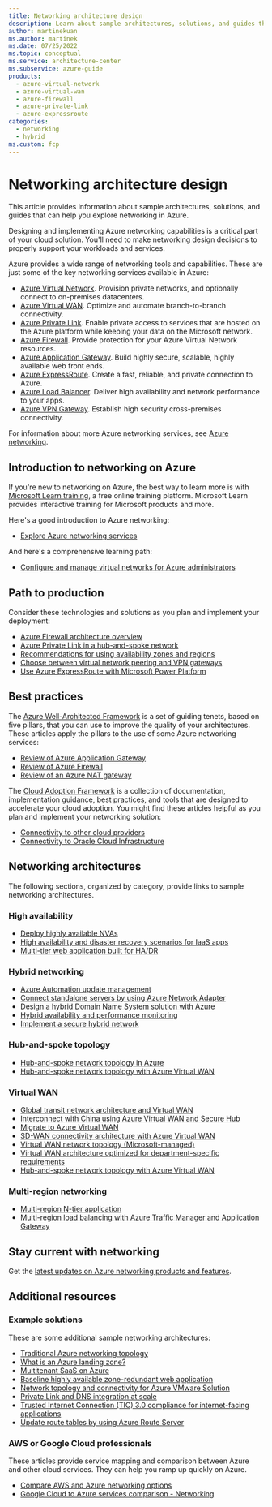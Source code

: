```yaml
---
title: Networking architecture design
description: Learn about sample architectures, solutions, and guides that can help you explore the various networking services in Azure.
author: martinekuan
ms.author: martinek
ms.date: 07/25/2022
ms.topic: conceptual
ms.service: architecture-center
ms.subservice: azure-guide
products:
  - azure-virtual-network
  - azure-virtual-wan
  - azure-firewall
  - azure-private-link
  - azure-expressroute
categories:
  - networking
  - hybrid
ms.custom: fcp
---
```


# Networking architecture design

This article provides information about sample architectures, solutions, and guides that can help you explore networking in Azure.

Designing and implementing Azure networking capabilities is a critical part of your cloud solution. You'll need to make networking design decisions to properly support your workloads and services. 

Azure provides a wide range of networking tools and capabilities. These are just some of the key networking services available in Azure:
- [Azure Virtual Network](https://azure.microsoft.com/services/virtual-network). Provision private networks, and optionally connect to on-premises datacenters.
- [Azure Virtual WAN](https://azure.microsoft.com/services/virtual-wan). Optimize and automate branch-to-branch connectivity.
- [Azure Private Link](https://azure.microsoft.com/services/private-link). Enable private access to services that are hosted on the Azure platform while keeping your data on the Microsoft network.
- [Azure Firewall](https://azure.microsoft.com/services/azure-firewall). Provide protection for your Azure Virtual Network resources.
- [Azure Application Gateway](https://azure.microsoft.com/services/application-gateway). Build highly secure, scalable, highly available web front ends.
- [Azure ExpressRoute](https://azure.microsoft.com/services/expressroute). Create a fast, reliable, and private connection to Azure.
- [Azure Load Balancer](https://azure.microsoft.com/services/load-balancer). Deliver high availability and network performance to your apps.
- [Azure VPN Gateway](https://azure.microsoft.com/services/vpn-gateway). Establish high security cross-premises connectivity.

For information about more Azure networking services, see [Azure networking](https://azure.microsoft.com/product-categories/networking).

## Introduction to networking on Azure
If you're new to networking on Azure, the best way to learn more is with [Microsoft Learn training](/training/?WT.mc_id=learnaka), a free online training platform. Microsoft Learn provides interactive training for Microsoft products and more.

Here's a good introduction to Azure networking: 
- [Explore Azure networking services](/training/modules/azure-networking-fundamentals)

And here's a comprehensive learning path: 
- [Configure and manage virtual networks for Azure administrators](/training/paths/azure-administrator-manage-virtual-networks)

## Path to production
Consider these technologies and solutions as you plan and implement your deployment: 
- [Azure Firewall architecture overview](guide/network-virtual-appliances-architecture.yml) 
- [Azure Private Link in a hub-and-spoke network](../networking/guide/private-link-hub-spoke-network.yml)
- [Recommendations for using availability zones and regions](/azure/well-architected/reliability/regions-availability-zones)
- [Choose between virtual network peering and VPN gateways](../reference-architectures/hybrid-networking/vnet-peering.yml)
- [Use Azure ExpressRoute with Microsoft Power Platform](/power-platform/guidance/expressroute/overview?toc=/azure/architecture/toc.json&bc=/azure/architecture/_bread/toc.json)


## Best practices
The [Azure Well-Architected Framework](/azure/architecture/framework) is a set of guiding tenets, based on five pillars, that you can use to improve the quality of your architectures. These articles apply the pillars to the use of some Azure networking services: 
- [Review of Azure Application Gateway](/azure/architecture/framework/services/networking/azure-application-gateway#securitysecurity) 
- [Review of Azure Firewall](/azure/architecture/framework/services/networking/azure-firewall) 
- [Review of an Azure NAT gateway](../networking/guide/well-architected-network-address-translation-gateway.yml) 

The [Cloud Adoption Framework](/azure/cloud-adoption-framework) is a collection of documentation, implementation guidance, best practices, and tools that are designed to accelerate your cloud adoption. You might find these articles helpful as you plan and implement your networking solution: 
- [Connectivity to other cloud providers](/azure/cloud-adoption-framework/ready/azure-best-practices/connectivity-to-other-providers) 
- [Connectivity to Oracle Cloud Infrastructure](/azure/cloud-adoption-framework/ready/azure-best-practices/connectivity-to-other-providers-oci) 

## Networking architectures
The following sections, organized by category, provide links to sample networking architectures. 
### High availability
- [Deploy highly available NVAs](guide/nva-ha.yml)
- [High availability and disaster recovery scenarios for IaaS apps](../example-scenario/infrastructure/iaas-high-availability-disaster-recovery.yml)
- [Multi-tier web application built for HA/DR](../example-scenario/infrastructure/multi-tier-app-disaster-recovery.yml)

### Hybrid networking 
- [Azure Automation update management](../hybrid/azure-update-mgmt.yml)
- [Connect standalone servers by using Azure Network Adapter](../hybrid/azure-network-adapter.yml)
- [Design a hybrid Domain Name System solution with Azure](../hybrid/hybrid-dns-infra.yml)
- [Hybrid availability and performance monitoring](../hybrid/hybrid-perf-monitoring.yml)
- [Implement a secure hybrid network](../reference-architectures/dmz/secure-vnet-dmz.yml)

### Hub-and-spoke topology 
- [Hub-and-spoke network topology in Azure](../networking/architecture/hub-spoke.yml)
- [Hub-and-spoke network topology with Azure Virtual WAN](../networking/architecture/hub-spoke-vwan-architecture.yml)

### Virtual WAN
- [Global transit network architecture and Virtual WAN](/azure/virtual-wan/virtual-wan-global-transit-network-architecture?toc=/azure/architecture/toc.json&bc=/azure/architecture/_bread/toc.json)
- [Interconnect with China using Azure Virtual WAN and Secure Hub](/azure/virtual-wan/interconnect-china?toc=/azure/architecture/toc.json&bc=/azure/architecture/_bread/toc.json)
- [Migrate to Azure Virtual WAN](/azure/virtual-wan/migrate-from-hub-spoke-topology?toc=/azure/architecture/toc.json&bc=/azure/architecture/_bread/toc.json)
- [SD-WAN connectivity architecture with Azure Virtual WAN](/azure/virtual-wan/sd-wan-connectivity-architecture?toc=/azure/architecture/toc.json&bc=/azure/architecture/_bread/toc.json)
- [Virtual WAN network topology (Microsoft-managed)](/azure/cloud-adoption-framework/ready/azure-best-practices/virtual-wan-network-topology?toc=/azure/architecture/toc.json&bc=/azure/architecture/_bread/toc.json)
- [Virtual WAN architecture optimized for department-specific requirements](../networking/architecture/performance-security-optimized-vwan.yml)
- [Hub-and-spoke network topology with Azure Virtual WAN](../networking/architecture/hub-spoke-vwan-architecture.yml)

### Multi-region networking
- [Multi-region N-tier application](../reference-architectures/n-tier/multi-region-sql-server.yml)
- [Multi-region load balancing with Azure Traffic Manager and Application Gateway](../high-availability/reference-architecture-traffic-manager-application-gateway.yml)

## Stay current with networking
Get the [latest updates on Azure networking products and features](https://azure.microsoft.com/blog/topics/networking).

## Additional resources 

### Example solutions 
These are some additional sample networking architectures:
- [Traditional Azure networking topology](/azure/cloud-adoption-framework/ready/azure-best-practices/traditional-azure-networking-topology?toc=/azure/architecture/toc.json&bc=/azure/architecture/_bread/toc.json)
- [What is an Azure landing zone?](/azure/cloud-adoption-framework/ready/landing-zone/?toc=/azure/architecture/toc.json&bc=/azure/architecture/_bread/toc.json)
- [Multitenant SaaS on Azure](../example-scenario/multi-saas/multitenant-saas.yml)
- [Baseline highly available zone-redundant web application](/azure/architecture/web-apps/app-service/architectures/baseline-zone-redundant)
- [Network topology and connectivity for Azure VMware Solution](/azure/cloud-adoption-framework/scenarios/azure-vmware/eslz-network-topology-connectivity?toc=/azure/architecture/toc.json&bc=/azure/architecture/_bread/toc.json)
- [Private Link and DNS integration at scale](/azure/cloud-adoption-framework/ready/azure-best-practices/private-link-and-dns-integration-at-scale?toc=/azure/architecture/toc.json&bc=/azure/architecture/_bread/toc.json)
- [Trusted Internet Connection (TIC) 3.0 compliance for internet-facing applications](../example-scenario/security/trusted-internet-connections.yml)
- [Update route tables by using Azure Route Server](../networking/architecture/manage-routing-azure-route-server.yml)

 
### AWS or Google Cloud professionals
These articles provide service mapping and comparison between Azure and other cloud services. They can help you ramp up quickly on Azure.
- [Compare AWS and Azure networking options](../aws-professional/networking.md) 
- [Google Cloud to Azure services comparison - Networking](../gcp-professional/services.md#networking)